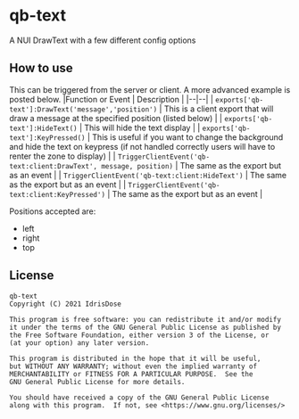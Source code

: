 # qb-text

A NUI DrawText with a few different config options

## How to use

This can be triggered from the server or client. A more advanced example is posted below.
|Function or Event | Description |
|--|--|
| `exports['qb-text']:DrawText('message','position')` | This is a client export that will draw a message at the specified position (listed below) |
| `exports['qb-text']:HideText()` | This will hide the text display |
| `exports['qb-text']:KeyPressed()` | This is useful if you want to change the background and hide the text on keypress (if not handled correctly users will have to renter the zone to display) |
| `TriggerClientEvent('qb-text:client:DrawText', message, position)` | The same as the export but as an event |
| `TriggerClientEvent('qb-text:client:HideText')` | The same as the export but as an event |
| `TriggerClientEvent('qb-text:client:KeyPressed')` | The same as the export but as an event |

Positions accepted are:

* left
* right
* top

## License

    qb-text
    Copyright (C) 2021 IdrisDose

    This program is free software: you can redistribute it and/or modify
    it under the terms of the GNU General Public License as published by
    the Free Software Foundation, either version 3 of the License, or
    (at your option) any later version.

    This program is distributed in the hope that it will be useful,
    but WITHOUT ANY WARRANTY; without even the implied warranty of
    MERCHANTABILITY or FITNESS FOR A PARTICULAR PURPOSE.  See the
    GNU General Public License for more details.

    You should have received a copy of the GNU General Public License
    along with this program.  If not, see <https://www.gnu.org/licenses/>
